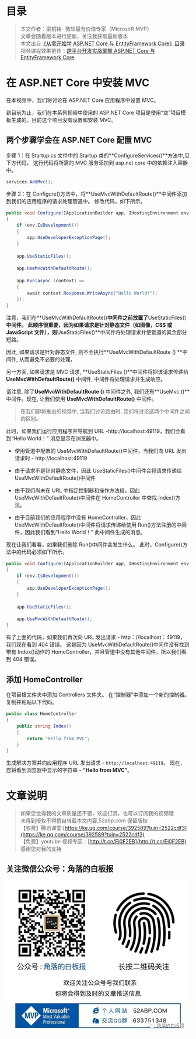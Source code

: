 # 目录

> 本文作者：梁桐铭- 微软最有价值专家（Microsoft MVP） </br>
> 文章会随着版本进行更新，关注我获取最新版本 </br>
> 本文出自[《从零开始学 ASP.NET Core 与 EntityFramework Core》目录](https://www.52abp.com/Wiki/mvc/latest) </br>
> 视频课程效果更佳：[跨平台开发实战掌握 ASP.NET Core 与 EntityFramework Core
> ](https://www.52abp.com/College/Course/1) </br>

# 在 ASP.NET Core 中安装 MVC

在本视频中，我们将讨论在 ASP.NET Core 应用程序中设置 MVC。

到目前为止，我们在本系列视频中使用的 ASP.NET Core 项目是使用“空”项目模板生成的。目前这个项目没有设置和安装 MVC。

## 两个步骤学会在 ASP.NET Core 配置 MVC

步骤 1：在 Startup.cs 文件中的 Startup 类的**ConfigureServices()**方法中,见下方代码。 这行代码将所需的 MVC 服务添加到 asp.net core 中的依赖注入容器中。

```csharp
services.AddMvc();
```

步骤 2：在 Configure()方法中，将**UseMvcWithDefaultRoute()**中间件添加到我们的应用程序的请求处理管道中。 修改代码，如下所示。

```csharp
public void Configure(IApplicationBuilder app, IHostingEnvironment env)
{
    if (env.IsDevelopment())
    {
        app.UseDeveloperExceptionPage();
    }

    app.UseStaticFiles();

    app.UseMvcWithDefaultRoute();

    app.Run(async (context) =>
    {
        await context.Response.WriteAsync("Hello World!");
    });
}
```

注意，我们在**UseMvcWithDefaultRoute()**中间件之前放置了**UseStaticFiles()**中间件。 此顺序很重要，因为如果请求是针对静态文件（如图像，CSS 或 JavaScript 文件），则**UseStaticFiles()**中间件将处理请求并使管道的其余部分短路。

因此, 如果请求是针对静态文件, 则不会执行**UseMvcWithDefaultRoute () **中间件, 从而避免不必要的处理。

另一方面, 如果请求是 MVC 请求, **UseStaticFiles ()**中间件将把该请求传递给 **UseMvcWithDefaultRoute()** 中间件, 中间件将处理请求并生成响应。

请注意, 除了**UseMvcWithDefaultRoute ()** 中间件之外, 我们还有**UseMvc ()**中间件。现在, 让我们使用 **UseMvcWithDefaultRoute()** 中间件。

> 在我们即将推出的视频中, 当我们讨论路由时, 我们将讨论这两个中间件之间的区别。

此时，如果我们运行应用程序并导航到 URL -http://localhost:49119，我们会看到“Hello World！” 消息显示在浏览器中。

- 使用管道中配置的 UseMvcWithDefaultRoute()中间件，当我们向 URL 发出请求时 - http://localhost:49119

- 由于请求不是针对静态文件，因此 UseStaticFiles()中间件会将请求传递给 UseMvcWithDefaultRoute()中间件

- 由于我们尚未在 URL 中指定控制器和操作方法段，因此 UseMvcWithDefaultRoute()中间件在 HomeController 中查找 Index()方法。

- 由于目前我们的应用程序中没有 HomeController，因此 UseMvcWithDefaultRoute()中间件将请求传递给使用 Run()方法注册的中间件，因此我们看到“Hello World！” 此中间件生成的消息。

现在让我们看看，如果我们删除 Run()中间件会发生什么。 此时，Configure()方法中的代码必须如下所示。

```csharp
public void Configure(IApplicationBuilder app, IHostingEnvironment env)
{
    if (env.IsDevelopment())
    {
        app.UseDeveloperExceptionPage();
    }

    app.UseStaticFiles();

    app.UseMvcWithDefaultRoute();
}
```

有了上面的代码，如果我们再次向 URL 发出请求 - http：//localhost：49119，我们现在看到 404 错误。 这是因为 UseMvcWithDefaultRoute()中间件没有找到带有 Index()动作的 HomeController，并且管道中没有其他中间件，所以我们看到 404 错误。

## 添加 HomeController

在项目根文件夹中添加 Controllers 文件夹。 在“控制器”中添加一个新的控制器。 复制并粘贴以下代码。

```csharp
public class HomeController
{
    public string Index()
    {
        return "Hello from MVC";
    }
}
```

生成解决方案并向应用程序 URL 发出请求 - `http://localhost:49119`。 现在，您将看到浏览器中显示的字符串 - **“Hello from MVC”**。

# 文章说明

> 如果您觉得我的文章质量还不错，欢迎打赏，也可以订阅我的视频哦 </br>
> 未得到授权不得擅自转载本文内容,52abp.com 保留版权 </br>
> 【收费】腾讯课堂:[https://ke.qq.com/course/392589?tuin=2522cdf3](https://ke.qq.com/course/392589?tuin=2522cdf3) </br>
> 【免费】youtube 视频专区：[http://t.cn/Ei0F2EB](http://t.cn/Ei0F2EB) </br>
> 感谢您对我的支持

## 关注微信公众号：角落的白板报

![公众号：角落的白板报](images/jiaoluowechat.png)
